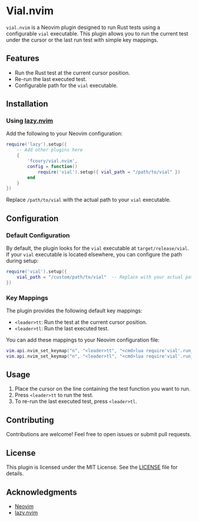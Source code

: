 # Vial.nvim

`vial.nvim` is a Neovim plugin designed to run Rust tests using a configurable `vial` executable. This plugin allows you to run the current test under the cursor or the last run test with simple key mappings.

## Features

- Run the Rust test at the current cursor position.
- Re-run the last executed test.
- Configurable path for the `vial` executable.

## Installation

### Using [lazy.nvim](https://github.com/folke/lazy.nvim)

Add the following to your Neovim configuration:

```lua
require('lazy').setup({
    -- Add other plugins here
    {
        'fcoury/vial.nvim',
        config = function()
            require('vial').setup({ vial_path = "/path/to/vial" })
        end
    }
})
```

Replace `/path/to/vial` with the actual path to your `vial` executable.

## Configuration

### Default Configuration

By default, the plugin looks for the `vial` executable at `target/release/vial`. If your `vial` executable is located elsewhere, you can configure the path during setup:

```lua
require('vial').setup({
    vial_path = "/custom/path/to/vial"  -- Replace with your actual path
})
```

### Key Mappings

The plugin provides the following default key mappings:

- `<leader>tt`: Run the test at the current cursor position.
- `<leader>tl`: Run the last executed test.

You can add these mappings to your Neovim configuration file:

```lua
vim.api.nvim_set_keymap("n", "<leader>tt", "<cmd>lua require'vial'.run_test()<cr>", { noremap = true, silent = true })
vim.api.nvim_set_keymap("n", "<leader>tl", "<cmd>lua require'vial'.run_last_test()<cr>", { noremap = true, silent = true })
```

## Usage

1. Place the cursor on the line containing the test function you want to run.
2. Press `<leader>tt` to run the test.
3. To re-run the last executed test, press `<leader>tl`.

## Contributing

Contributions are welcome! Feel free to open issues or submit pull requests.

## License

This plugin is licensed under the MIT License. See the [LICENSE](LICENSE) file for details.

## Acknowledgments

- [Neovim](https://neovim.io/)
- [lazy.nvim](https://github.com/folke/lazy.nvim)
